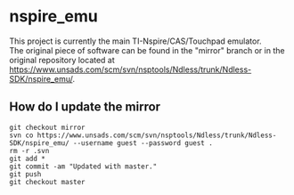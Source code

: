 nspire_emu
==========

This project is currently the main TI-Nspire/CAS/Touchpad emulator.  
The original piece of software can be found in the "mirror" branch or in the original repository located at https://www.unsads.com/scm/svn/nsptools/Ndless/trunk/Ndless-SDK/nspire_emu/.

How do I update the mirror
--------------------------
```
git checkout mirror
svn co https://www.unsads.com/scm/svn/nsptools/Ndless/trunk/Ndless-SDK/nspire_emu/ --username guest --password guest .
rm -r .svn
git add *
git commit -am "Updated with master."
git push
git checkout master
```
